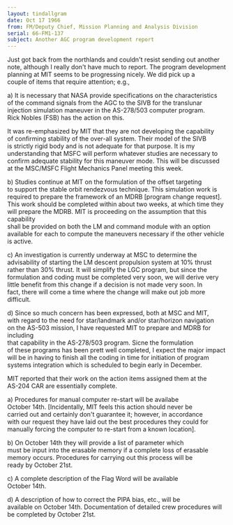 ```yaml
---
layout: tindallgram
date: Oct 17 1966 
from: FM/Deputy Chief, Mission Planning and Analysis Division
serial: 66-FM1-137
subject: Another AGC program development report
---
```

Just got back from the northlands and couldn't resist sending out another  
note, although I really don't have much to report. The program development  
planning at MIT seems to be progressing nicely. We did pick up a  
couple of items that require attention; e.g.,

a) It is necessary that NASA provide specifications on the characteristics  
of the command signals from the AGC to the SIVB for the translunar  
injection simulation maneuver in the AS-278/503 computer program.  
Rick Nobles (FSB) has the action on this.

It was re-emphasized by MIT that they are not developing the capability  
of confirming stability of the over-all system. Their model of the SIVB  
is strictly rigid body and is not adequate for that purpose. It is my  
understanding that MSFC will perform whatever studies are necessary to  
confirm adequate stability for this maneuver mode. This will be discussed  
at the MSC/MSFC Flight Mechanics Panel meeting this week.

b) Studies continue at MIT on the formulation of the offset targeting  
to support the stable orbit rendezvous technique. This simulation work is  
required to prepare the framework of an MDRB [program change request].
This work should be completed within about two weeks, at which time they  
will prepare the MDRB. MIT is proceeding on the assumption that this capability  
shall be provided on both the LM and command module with an option  
available for each to compute the maneuvers necessary if the other vehicle  
is active.

c) An investigation is currently underway at MSC to determine the  
advisability of starting the LM descent propulsion system at 10% thrust  
rather than 30% thrust. It will simplify the LGC program, but since the  
formulation and coding must be completed very soon, we will derive very  
little benefit from this change if a decision is not made very soon. In  
fact, there will come a time where the change will make out job more  
difficult.

d) Since so much concern has been expressed, both at MSC and MIT,  
with regard to the need for star/landmark and/or star/horizon navigation  
on the AS-503 mission, I have requested MIT to prepare and MDRB for including  
that capability in the AS-278/503 program. Sicne the formulation  
of these programs has been prett well completed, I expect the major impact  
will be in having to finish all the coding in time for initiation of program  
systems integration which is scheduled to begin early in December.

MIT reported that their work on the action items assigned them at the  
AS-204 CAR are essentially complete.

a) Procedures for manual computer re-start will be availabe  
October 14th. [Incidentally, MIT feels this action should never be  
carried out and certainly don't guarantee it; however, in accordance  
with our request they have laid out the best procedures they could for  
manually forcing the computer to re-start from a known location].

b) On October 14th they will provide a list of parameter which  
must be input into the erasable memory if a complete loss of erasable  
memory occurs. Procedures for carrying out this process will be  
ready by October 21st.

c) A complete description of the Flag Word will be available  
October 14th.

d) A description of how to correct the PIPA bias, etc., will be  
available on October 14th. Documentation of detailed crew procedures will be completed by October 21st.
